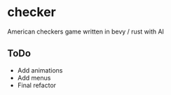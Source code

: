 # checker
American checkers game written in bevy / rust with AI


## ToDo
- Add animations
- Add menus
- Final refactor